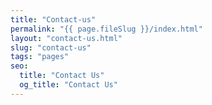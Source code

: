 ```yaml
---
title: "Contact-us"
permalink: "{{ page.fileSlug }}/index.html"
layout: "contact-us.html"
slug: "contact-us"
tags: "pages"
seo:
  title: "Contact Us"
  og_title: "Contact Us"
---
```



